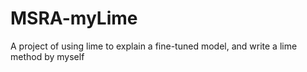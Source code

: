 # MSRA-myLime
A project of using lime to explain a fine-tuned model, and write a lime method by myself
